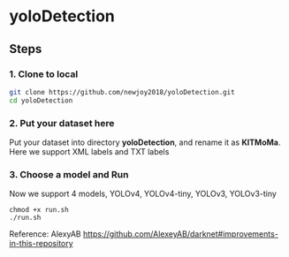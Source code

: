 # yoloDetection

## Steps
### 1. Clone to local
```sh
git clone https://github.com/newjoy2018/yoloDetection.git
cd yoloDetection
```
### 2. Put your dataset here
Put your dataset into directory **yoloDetection**, and rename it as **KITMoMa**.  
Here we support XML labels and TXT labels

### 3. Choose a model and Run
Now we support 4 models, YOLOv4, YOLOv4-tiny, YOLOv3, YOLOv3-tiny

```
chmod +x run.sh
./run.sh
```





Reference: AlexyAB https://github.com/AlexeyAB/darknet#improvements-in-this-repository

